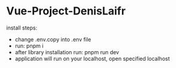 # Vue-Project-DenisLaifr

install steps:
- change .env.copy into .env file
- run: pnpm i
- after library installation run: pnpm run dev
- application will run on your localhost, open specified localhost

